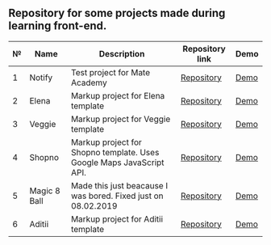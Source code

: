 Repository for some projects made during learning front-end.
---
№   | Name | Description | Repository link | Demo
--- | ---  |      ---    |        ---      | ---
1   |Notify|Test project for Mate Academy|[Repository](/notify)|[Demo](https://vladbu.github.io/m8hub/notify/)
2   |Elena|Markup project for Elena template|[Repository](/elena)|[Demo](https://vladbu.github.io/m8hub/elena)
3   |Veggie|Markup project for Veggie template|[Repository](/veggie)|[Demo](https://vladbu.github.io/m8hub/veggie)
4   |Shopno|Markup project for Shopno template. Uses Google Maps JavaScript API.|[Repository](/shopno)|[Demo](https://vladbu.github.io/m8hub/shopno)
5   |Magic 8 Ball|Made this just beacause I was bored. Fixed just on 08.02.2019|[Repository](/Magic%208%20ball)|[Demo](https://vladbu.github.io/m8hub/Magic%208%20ball)
6   |Aditii|Markup project for Aditii template|[Repository](/aditii)|[Demo](https://vladbu.github.io/m8hub/aditii)

